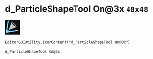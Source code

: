 # d_ParticleShapeTool On@3x `48x48`
<img src="/img/d_ParticleShapeTool%20On@3x.png" width=48 height=48>

``` CSharp
EditorGUIUtility.IconContent("d_ParticleShapeTool On@3x")
```
```
d_ParticleShapeTool On@3x
```
